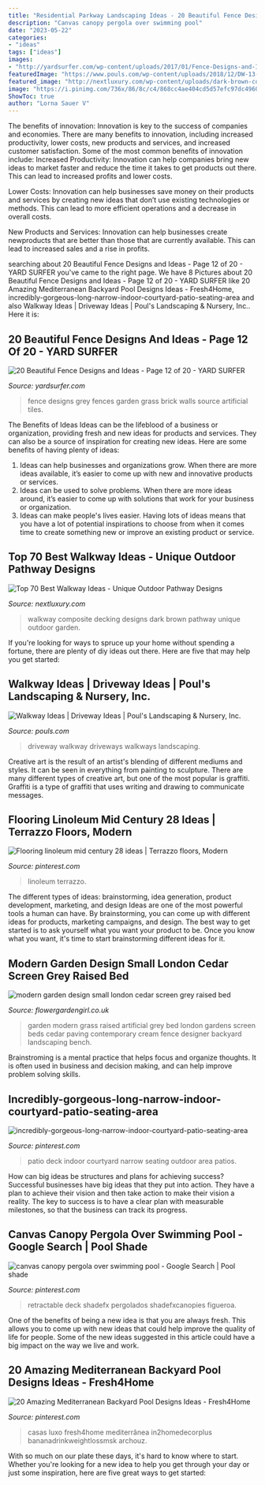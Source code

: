 ```yaml
---
title: "Residential Parkway Landscaping Ideas - 20 Beautiful Fence Designs And Ideas"
description: "Canvas canopy pergola over swimming pool"
date: "2023-05-22"
categories:
- "ideas"
tags: ["ideas"]
images:
- "http://yardsurfer.com/wp-content/uploads/2017/01/Fence-Designs-and-Ideas-12.jpg"
featuredImage: "https://www.pouls.com/wp-content/uploads/2018/12/DW-13-e1544543843832.jpg"
featured_image: "http://nextluxury.com/wp-content/uploads/dark-brown-composite-decking-walkway-ideas.jpg"
image: "https://i.pinimg.com/736x/86/8c/c4/868cc4ae404cd5d57efc97dc4960acee.jpg"
ShowToc: true
author: "Lorna Sauer V"
---
```



The benefits of innovation:
Innovation is key to the success of companies and economies. There are many benefits to innovation, including increased productivity, lower costs, new products and services, and increased customer satisfaction. Some of the most common benefits of innovation include: 
Increased Productivity: Innovation can help companies bring new ideas to market faster and reduce the time it takes to get products out there. This can lead to increased profits and lower costs. 

Lower Costs: Innovation can help businesses save money on their products and services by creating new ideas that don’t use existing technologies or methods. This can lead to more efficient operations and a decrease in overall costs. 

New Products and Services: Innovation can help businesses create newproducts that are better than those that are currently available. This can lead to increased sales and a rise in profits.

	

		
searching about 20 Beautiful Fence Designs and Ideas - Page 12 of 20 - YARD SURFER you've came to the right page. We have 8 Pictures about 20 Beautiful Fence Designs and Ideas - Page 12 of 20 - YARD SURFER like 20 Amazing Mediterranean Backyard Pool Designs Ideas - Fresh4Home, incredibly-gorgeous-long-narrow-indoor-courtyard-patio-seating-area and also Walkway Ideas | Driveway Ideas | Poul&#039;s Landscaping &amp; Nursery, Inc.. Here it is:
		
    
## 20 Beautiful Fence Designs And Ideas - Page 12 Of 20 - YARD SURFER

<img loading=lazy src="http://yardsurfer.com/wp-content/uploads/2017/01/Fence-Designs-and-Ideas-12.jpg" onerror="this.onerror=null;this.src='https://tse2.mm.bing.net/th?id=OIP.tL3XiDAy2V2AW6QBwtH5UQHaKh&amp;pid=15.1';" alt="20 Beautiful Fence Designs and Ideas - Page 12 of 20 - YARD SURFER">

_Source: yardsurfer.com_

>fence designs grey fences garden grass brick walls source artificial tiles. 

	

The Benefits of Ideas
Ideas can be the lifeblood of a business or organization, providing fresh and new ideas for products and services. They can also be a source of inspiration for creating new ideas. Here are some benefits of having plenty of ideas: 
1. Ideas can help businesses and organizations grow. When there are more ideas available, it’s easier to come up with new and innovative products or services. 
2. Ideas can be used to solve problems. When there are more ideas around, it’s easier to come up with solutions that work for your business or organization. 
3. Ideas can make people's lives easier. Having lots of ideas means that you have a lot of potential inspirations to choose from when it comes time to create something new or improve an existing product or service. 

    
## Top 70 Best Walkway Ideas - Unique Outdoor Pathway Designs

<img loading=lazy src="http://nextluxury.com/wp-content/uploads/dark-brown-composite-decking-walkway-ideas.jpg" onerror="this.onerror=null;this.src='https://tse3.mm.bing.net/th?id=OIP.TtjPLrtixQMZCOvkD5JmywAAAA&amp;pid=15.1';" alt="Top 70 Best Walkway Ideas - Unique Outdoor Pathway Designs">

_Source: nextluxury.com_

>walkway composite decking designs dark brown pathway unique outdoor garden. 

	

If you're looking for ways to spruce up your home without spending a fortune, there are plenty of diy ideas out there. Here are five that may help you get started: 

    
## Walkway Ideas | Driveway Ideas | Poul&#039;s Landscaping &amp; Nursery, Inc.

<img loading=lazy src="https://www.pouls.com/wp-content/uploads/2018/12/DW-13-e1544543843832.jpg" onerror="this.onerror=null;this.src='https://tse4.mm.bing.net/th?id=OIP.CCH5kmRfCGfLLCRtAVPywAHaJ4&amp;pid=15.1';" alt="Walkway Ideas | Driveway Ideas | Poul&#039;s Landscaping &amp; Nursery, Inc.">

_Source: pouls.com_

>driveway walkway driveways walkways landscaping. 

	

Creative art is the result of an artist's blending of different mediums and styles. It can be seen in everything from painting to sculpture. There are many different types of creative art, but one of the most popular is graffiti. Graffiti is a type of graffiti that uses writing and drawing to communicate messages.

    
## Flooring Linoleum Mid Century 28 Ideas | Terrazzo Floors, Modern

<img loading=lazy src="https://i.pinimg.com/736x/86/8c/c4/868cc4ae404cd5d57efc97dc4960acee.jpg" onerror="this.onerror=null;this.src='https://tse3.mm.bing.net/th?id=OIP.IFKOKEDNxnAAwIgPlsYoygAAAA&amp;pid=15.1';" alt="Flooring linoleum mid century 28 ideas | Terrazzo floors, Modern">

_Source: pinterest.com_

>linoleum terrazzo. 

	

The different types of ideas: brainstorming, idea generation, product development, marketing, and design
Ideas are one of the most powerful tools a human can have. By brainstorming, you can come up with different ideas for products, marketing campaigns, and design. The best way to get started is to ask yourself what you want your product to be. Once you know what you want, it's time to start brainstorming different ideas for it.

    
## Modern Garden Design Small London Cedar Screen Grey Raised Bed

<img loading=lazy src="http://flowergardengirl.co.uk/wp-content/uploads/2017/09/modern-garden-design-small-london-cedar-screen-grey-raised-bed-artificial-grass-cream-paving-marylebone-768x1024.jpg" onerror="this.onerror=null;this.src='https://tse4.mm.bing.net/th?id=OIP.VB-NuR98eVGdf4nVuedyFgHaJ4&amp;pid=15.1';" alt="modern garden design small london cedar screen grey raised bed">

_Source: flowergardengirl.co.uk_

>garden modern grass raised artificial grey bed london gardens screen beds cedar paving contemporary cream fence designer backyard landscaping bench. 

	

Brainstroming is a mental practice that helps focus and organize thoughts. It is often used in business and decision making, and can help improve problem solving skills.

    
## Incredibly-gorgeous-long-narrow-indoor-courtyard-patio-seating-area

<img loading=lazy src="https://i.pinimg.com/736x/07/3c/72/073c72a121949c2c826137ec192efced--deck-table-indoor-courtyard.jpg" onerror="this.onerror=null;this.src='https://tse1.mm.bing.net/th?id=OIP.G77UKf-roQN_FH-idaIZrAHaKe&amp;pid=15.1';" alt="incredibly-gorgeous-long-narrow-indoor-courtyard-patio-seating-area">

_Source: pinterest.com_

>patio deck indoor courtyard narrow seating outdoor area patios. 

	

How can big ideas be structures and plans for achieving success?
Successful businesses have big ideas that they put into action. They have a plan to achieve their vision and then take action to make their vision a reality. The key to success is to have a clear plan with measurable milestones, so that the business can track its progress.

    
## Canvas Canopy Pergola Over Swimming Pool - Google Search | Pool Shade

<img loading=lazy src="https://i.pinimg.com/736x/1f/e6/2e/1fe62e6ec2e49bae041f718a9402f5d2.jpg" onerror="this.onerror=null;this.src='https://tse3.mm.bing.net/th?id=OIP.sUGLH1ivj1HAr0Gnbj4aQwHaE7&amp;pid=15.1';" alt="canvas canopy pergola over swimming pool - Google Search | Pool shade">

_Source: pinterest.com_

>retractable deck shadefx pergolados shadefxcanopies figueroa. 

	

One of the benefits of being a new idea is that you are always fresh. This allows you to come up with new ideas that could help improve the quality of life for people. Some of the new ideas suggested in this article could have a big impact on the way we live and work.

    
## 20 Amazing Mediterranean Backyard Pool Designs Ideas - Fresh4Home

<img loading=lazy src="https://i.pinimg.com/736x/e1/0e/ab/e10eabe11853aa273cb3c12df0ecbee2.jpg" onerror="this.onerror=null;this.src='https://tse4.mm.bing.net/th?id=OIP.Ib8Ld0kAk6n9-xb-_-YlNAHaLK&amp;pid=15.1';" alt="20 Amazing Mediterranean Backyard Pool Designs Ideas - Fresh4Home">

_Source: pinterest.com_

>casas luxo fresh4home mediterrânea in2homedecorplus bananadrinkweightlossmsk archouz. 

	

With so much on our plate these days, it's hard to know where to start. Whether you're looking for a new idea to help you get through your day or just some inspiration, here are five great ways to get started: 

